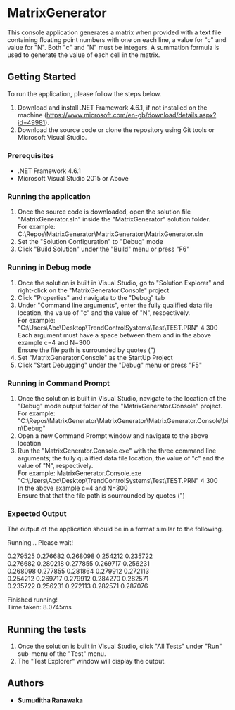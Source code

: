# MatrixGenerator

This console application generates a matrix when provided with a text file containing floating point numbers with one on each line, a value for "c" and value for "N". Both "c" and "N" must be integers. A summation formula is used to generate the value of each cell in the matrix. 

## Getting Started

To run the application, please follow the steps below. 
1. Download and install .NET Framework 4.6.1, if not installed on the machine (https://www.microsoft.com/en-gb/download/details.aspx?id=49981).
2. Download the source code or clone the repository using Git tools or Microsoft Visual Studio. 

### Prerequisites

* .NET Framework 4.6.1
* Microsoft Visual Studio 2015 or Above 

### Running the application

1. Once the source code is downloaded, open the solution file "MatrixGenerator.sln" inside the "MatrixGenerator" solution folder.</br>
For example: C:\Repos\MatrixGenerator\MatrixGenerator\MatrixGenerator.sln
2. Set the "Solution Configuration" to "Debug" mode
3. Click "Build Solution" under the "Build" menu or press "F6"

### Running in Debug mode 
1. Once the solution is built in Visual Studio, go to "Solution Explorer" and right-click on the "MatrixGenerator.Console" project
2. Click "Properties" and navigate to the "Debug" tab
3. Under "Command line arguments", enter the fully qualified data file location, the value of "c" and the value of "N", respectively. </br>
For example: "C:\Users\Abc\Desktop\TrendControlSystems\Test\TEST.PRN" 4 300   </br>
Each argument must have a space between them and in the above example c=4 and N=300   </br>
Ensure the file path is surrounded by quotes (")</br>
4. Set "MatrixGenerator.Console" as the StartUp Project
5. Click "Start Debugging" under the "Debug" menu or press "F5" 

### Running in Command Prompt
1. Once the solution is built in Visual Studio, navigate to the location of the "Debug" mode output folder of the "MatrixGenerator.Console" project. 
For example: "C:\Repos\MatrixGenerator\MatrixGenerator\MatrixGenerator.Console\bin\Debug" 
2. Open a new Command Prompt window and navigate to the above location
3. Run the "MatrixGenerator.Console.exe" with the three command line arguments; the fully qualified data file location, the value of "c" and the value of "N", respectively.  </br>
For example: MatrixGenerator.Console.exe "C:\Users\Abc\Desktop\TrendControlSystems\Test\TEST.PRN" 4 300 </br>
In the above example c=4 and N=300   </br>
Ensure that that the file path is sourrounded by quotes (") </br>

### Expected Output 

The output of the application should be in a format similar to the following. 

Running... Please wait!

 0.279525  0.276682  0.268098  0.254212  0.235722</br>
 0.276682  0.280218  0.277855  0.269717  0.256231</br>
 0.268098  0.277855  0.281864  0.279912  0.272113</br>
 0.254212  0.269717  0.279912  0.284270  0.282571</br>
 0.235722  0.256231  0.272113  0.282571  0.287076</br>

Finished running! </br>
Time taken: 8.0745ms

## Running the tests

1. Once the solution is built in Visual Studio, click "All Tests" under "Run" sub-menu of the "Test" menu.
2. The "Test Explorer" window will display the output.

## Authors

* **Sumuditha Ranawaka**
